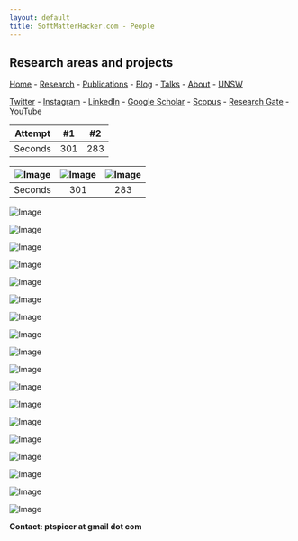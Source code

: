 ```yaml
---
layout: default
title: SoftMatterHacker.com - People
---
```


## Research areas and projects

 [Home](index.md) - [Research](research.md) - [Publications](publications.md) - [Blog](blog.md) - [Talks](talks.md) - [About](people.md) - [UNSW](https://research.unsw.edu.au/people/associate-professor-patrick-spicer)
 
 [Twitter](http://twitter.com/SoftMatterHackr/) -  [Instagram](http://instagram.com/softmatterhacker/) -  [LinkedIn](http://www.linkedin.com/pub/pat-spicer/2/41a/8b3) -  [Google Scholar](http://scholar.google.com/citations?hl=en&user=PyAxphYAAAAJ&view_op=list_works&pagesize=100) - 
 [Scopus](http://www.scopus.com/authid/detail.url?origin=resultslist&authorId=56210450800) -  [Research Gate](http://www.researchgate.net/profile/Patrick_Spicer/) - [YouTube](https://www.youtube.com/user/ptspicer)


| Attempt | #1    | #2    |
| :---:   | :---: | :---: |
| Seconds | 301   | 283   |

| ![Image](/projects/asthma.png) | ![Image](/projects/biofilms.png)   | ![Image](/projects/comets.png)    |
| :---:   | :---: | :---: |
| Seconds | 301   | 283   |







![Image](/projects/cubosomes.png)

![Image](/projects/dissolution.png)

![Image](/projects/emulsionarrest.png)

![Image](/projects/endoskeleton.png)

![Image](/projects/extension.png)

![Image](/projects/jellyfish.png)

![Image](/projects/leafsprays.png)

![Image](/projects/meat.png)

![Image](/projects/microfluidics.png)

![Image](/projects/microrheo.png)

![Image](/projects/paperbots.png)

![Image](/projects/plantplasters.png)

![Image](/projects/print3D.png)

![Image](/projects/product.png)

![Image](/projects/rheoscatter.png)

![Image](/projects/shapemem.png)

![Image](/projects/silkcellulose.png)

![Image](/projects/smartdrops.png)

**Contact: ptspicer at gmail dot com**